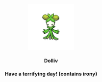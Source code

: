 <p align="center">
    <img src="https://raw.githubusercontent.com/PokeAPI/sprites/master/sprites/pokemon/929.png" width="150" height="150">
</p>
<h3 align="center"> <b>Dolliv</b></h3>
<h3 align="center">Have a terrifying day! (contains irony)</h3>
